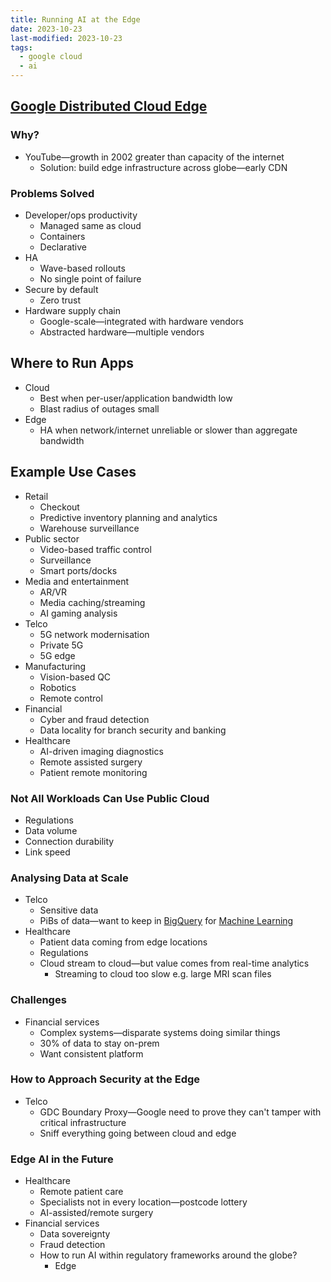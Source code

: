 ```yaml
---
title: Running AI at the Edge
date: 2023-10-23
last-modified: 2023-10-23
tags:
  - google cloud
  - ai
---
```


## [Google Distributed Cloud Edge](notes/Google%20Distributed%20Cloud%20Edge.md)

### Why?

- YouTube—growth in 2002 greater than capacity of the internet
	- Solution: build edge infrastructure across globe—early CDN

### Problems Solved

- Developer/ops productivity
	- Managed same as cloud
	- Containers
	- Declarative
- HA
	- Wave-based rollouts
	- No single point of failure
- Secure by default
	- Zero trust
- Hardware supply chain
	- Google-scale—integrated with hardware vendors
	- Abstracted hardware—multiple vendors

## Where to Run Apps

- Cloud
	- Best when per-user/application bandwidth low
	- Blast radius of outages small
- Edge
	- HA when network/internet unreliable or slower than aggregate bandwidth

## Example Use Cases

- Retail
	- Checkout
	- Predictive inventory planning and analytics
	- Warehouse surveillance
- Public sector
	- Video-based traffic control
	- Surveillance
	- Smart ports/docks
- Media and entertainment
	- AR/VR
	- Media caching/streaming
	- AI gaming analysis
- Telco
	- 5G network modernisation
	- Private 5G
	- 5G edge
- Manufacturing
	- Vision-based QC
	- Robotics
	- Remote control
- Financial
	- Cyber and fraud detection
	- Data locality for branch security and banking
- Healthcare
	- AI-driven imaging diagnostics
	- Remote assisted surgery
	- Patient remote monitoring

### Not All Workloads Can Use Public Cloud

- Regulations
- Data volume
- Connection durability
- Link speed

### Analysing Data at Scale

- Telco
	- Sensitive data
	- PiBs of data—want to keep in [BigQuery](notes/BigQuery.md) for [Machine Learning](notes/Machine%20Learning.md)
- Healthcare
	- Patient data coming from edge locations
	- Regulations
	- Cloud stream to cloud—but value comes from real-time analytics
		- Streaming to cloud too slow e.g. large MRI scan files

### Challenges

- Financial services
	- Complex systems—disparate systems doing similar things
	- 30% of data to stay on-prem
	- Want consistent platform

### How to Approach Security at the Edge

- Telco
	- GDC Boundary Proxy—Google need to prove they can't tamper with critical infrastructure
	- Sniff everything going between cloud and edge

### Edge AI in the Future

- Healthcare
	- Remote patient care
	- Specialists not in every location—postcode lottery
	- AI-assisted/remote surgery
- Financial services
	- Data sovereignty
	- Fraud detection
	- How to run AI within regulatory frameworks around the globe?
		- Edge